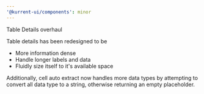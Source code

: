 ```yaml
---
'@kurrent-ui/components': minor
---
```


Table Details overhaul

Table details has been redesigned to be

-   More information dense
-   Handle longer labels and data
-   Fluidly size itself to it's available space

Additionally, cell auto extract now handles more data types by attempting to convert all data type to a string, otherwise returning an empty placeholder.
